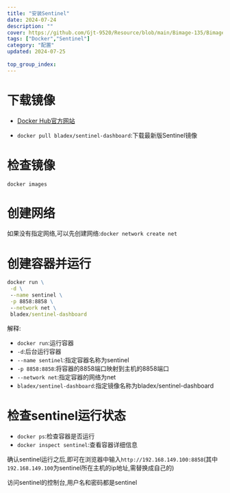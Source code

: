 ```yaml
---
title: "安装Sentinel"
date: 2024-07-24
description: ""
cover: https://github.com/Gjt-9520/Resource/blob/main/Bimage-135/Bimage79.jpg?raw=true
tags: ["Docker","Sentinel"]
category: "配置"
updated: 2024-07-25
  
top_group_index: 
---
```


# 下载镜像

- [Docker Hub官方网站](https://hub.docker.com/)

- `docker pull bladex/sentinel-dashboard`:下载最新版Sentinel镜像

# 检查镜像

`docker images`

# 创建网络

如果没有指定网络,可以先创建网络:`docker network create net`

# 创建容器并运行

```cmd
docker run \
 -d \
 --name sentinel \
 -p 8858:8858 \
 --network net \
 bladex/sentinel-dashboard
```

解释:
- `docker run`:运行容器
- `-d`:后台运行容器
- `--name sentinel`:指定容器名称为sentinel
- `-p 8858:8858`:将容器的8858端口映射到主机的8858端口
- `--network net`:指定容器的网络为net
- `bladex/sentinel-dashboard`:指定镜像名称为bladex/sentinel-dashboard

# 检查sentinel运行状态

- `docker ps`:检查容器是否运行
- `docker inspect sentinel`:查看容器详细信息

确认sentinel运行之后,即可在浏览器中输入`http://192.168.149.100:8858`(其中`192.168.149.100`为sentinel所在主机的ip地址,需替换成自己的)

访问sentinel的控制台,用户名和密码都是sentinel